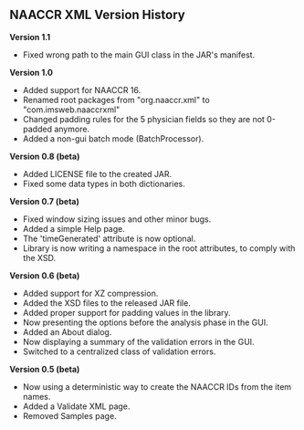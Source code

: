 ## NAACCR XML Version History

**Version 1.1**

  - Fixed wrong path to the main GUI class in the JAR's manifest.

**Version 1.0**

  - Added support for NAACCR 16.
  - Renamed root packages from "org.naaccr.xml" to "com.imsweb.naaccrxml"
  - Changed padding rules for the 5 physician fields so they are not 0-padded anymore.
  - Added a non-gui batch mode (BatchProcessor).

**Version 0.8 (beta)**

  - Added LICENSE file to the created JAR.
  - Fixed some data types in both dictionaries.

**Version 0.7 (beta)**

  - Fixed window sizing issues and other minor bugs.
  - Added a simple Help page.
  - The 'timeGenerated' attribute is now optional.
  - Library is now writing a namespace in the root attributes, to comply with the XSD.

**Version 0.6 (beta)**

  - Added support for XZ compression.
  - Added the XSD files to the released JAR file.
  - Added proper support for padding values in the library.
  - Now presenting the options before the analysis phase in the GUI.
  - Added an About dialog.
  - Now displaying a summary of the validation errors in the GUI.
  - Switched to a centralized class of validation errors.

**Version 0.5 (beta)**

  - Now using a deterministic way to create the NAACCR IDs from the item names.
  - Added a Validate XML page.
  - Removed Samples page.